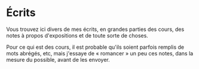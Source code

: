 # Écrits

Vous trouvez ici divers de mes écrits, en grandes parties des cours, des notes à propos d'expositions et de toute sorte de choses.

Pour ce qui est des cours, il est probable qu'ils soient parfois remplis de mots abrégés, etc, mais j'essaye de « romancer » un peu ces notes, dans la mesure du possible, avant de les envoyer.
